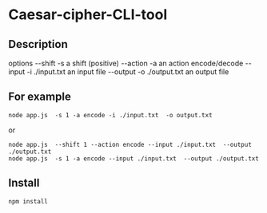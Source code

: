 # Caesar-cipher-CLI-tool
## Description
options 
--shift  -s  a shift (positive)
--action -a  an action encode/decode 
--input  -i  ./input.txt  an input file
--output -o  ./output.txt  an output file

## For example 
```
node app.js  -s 1 -a encode -i ./input.txt  -o output.txt 
```
or
```
node app.js  --shift 1 --action encode --input ./input.txt  --output ./output.txt 
node app.js  -s 1 -a encode --input ./input.txt  --output ./output.txt 
```
## Install
```
npm install
```

